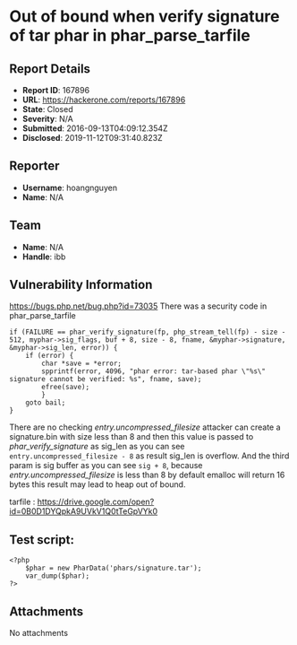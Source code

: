 # Out of bound when verify signature of tar phar in phar_parse_tarfile

## Report Details
- **Report ID**: 167896
- **URL**: https://hackerone.com/reports/167896
- **State**: Closed
- **Severity**: N/A
- **Submitted**: 2016-09-13T04:09:12.354Z
- **Disclosed**: 2019-11-12T09:31:40.823Z

## Reporter
- **Username**: hoangnguyen
- **Name**: N/A

## Team
- **Name**: N/A
- **Handle**: ibb

## Vulnerability Information
https://bugs.php.net/bug.php?id=73035
There was a security code in phar_parse_tarfile
```
if (FAILURE == phar_verify_signature(fp, php_stream_tell(fp) - size - 512, myphar->sig_flags, buf + 8, size - 8, fname, &myphar->signature, &myphar->sig_len, error)) {
	if (error) {
		char *save = *error;
		spprintf(error, 4096, "phar error: tar-based phar \"%s\" signature cannot be verified: %s", fname, save);
		efree(save);
		}
	goto bail;
}
```
There are no checking *entry.uncompressed_filesize* attacker can create a signature.bin with size less than 8 and then this value is passed to *phar_verify_signature* as sig_len as you can see `entry.uncompressed_filesize - 8` as result sig_len is overflow.
And the third param is sig buffer as you can see `sig + 8`, because *entry.uncompressed_filesize* is less than 8 by default emalloc will return 16 bytes this result may lead to heap out of bound.

tarfile : https://drive.google.com/open?id=0B0D1DYQpkA9UVkV1Q0tTeGpVYk0

Test script:
---------------
```
<?php
	$phar = new PharData('phars/signature.tar');
	var_dump($phar);
?>
```

## Attachments
No attachments
